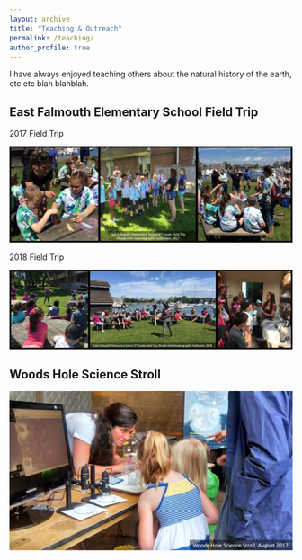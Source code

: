 ```yaml
---
layout: archive
title: "Teaching & Outreach"
permalink: /teaching/
author_profile: true
---
```


I have always enjoyed teaching others about the natural history of the earth, etc etc blah blahblah.

## East Falmouth Elementary School Field Trip

2017 Field Trip

![EFES2017.](/images/EFES2017all-labeled.jpg)

2018 Field Trip

![EFES2018.](/images/EFES2018all-labeled.jpg)

## Woods Hole Science Stroll

![Stroll.](/images/ScienceStroll1-labeled.jpg)
